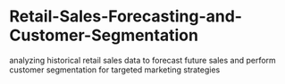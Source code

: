# Retail-Sales-Forecasting-and-Customer-Segmentation
analyzing historical retail sales data to forecast future sales and perform customer segmentation for targeted marketing strategies
